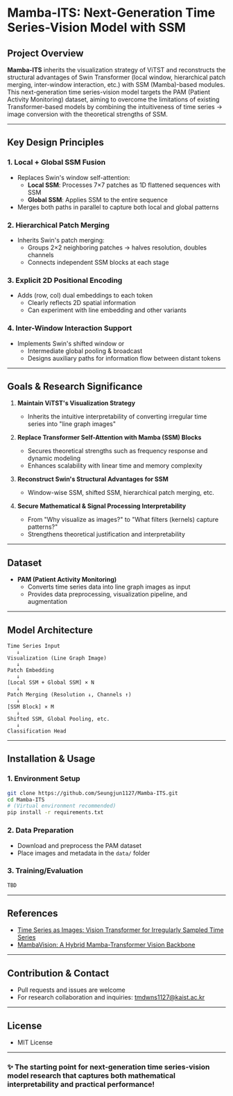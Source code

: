 # Mamba-ITS: Next-Generation Time Series-Vision Model with SSM

## Project Overview

**Mamba-ITS** inherits the visualization strategy of ViTST and reconstructs the structural advantages of Swin Transformer (local window, hierarchical patch merging, inter-window interaction, etc.) with SSM (Mamba)-based modules. This next-generation time series-vision model targets the PAM (Patient Activity Monitoring) dataset, aiming to overcome the limitations of existing Transformer-based models by combining the intuitiveness of time series → image conversion with the theoretical strengths of SSM.

---

## Key Design Principles

### 1. Local + Global SSM Fusion
- Replaces Swin's window self-attention:
  - **Local SSM**: Processes 7×7 patches as 1D flattened sequences with SSM
  - **Global SSM**: Applies SSM to the entire sequence
- Merges both paths in parallel to capture both local and global patterns

### 2. Hierarchical Patch Merging
- Inherits Swin's patch merging:
  - Groups 2×2 neighboring patches → halves resolution, doubles channels
  - Connects independent SSM blocks at each stage

### 3. Explicit 2D Positional Encoding
- Adds (row, col) dual embeddings to each token
  - Clearly reflects 2D spatial information
  - Can experiment with line embedding and other variants

### 4. Inter-Window Interaction Support
- Implements Swin's shifted window or
  - Intermediate global pooling & broadcast
  - Designs auxiliary paths for information flow between distant tokens

---

## Goals & Research Significance

1. **Maintain ViTST's Visualization Strategy**  
   - Inherits the intuitive interpretability of converting irregular time series into "line graph images"

2. **Replace Transformer Self-Attention with Mamba (SSM) Blocks**  
   - Secures theoretical strengths such as frequency response and dynamic modeling
   - Enhances scalability with linear time and memory complexity

3. **Reconstruct Swin's Structural Advantages for SSM**  
   - Window-wise SSM, shifted SSM, hierarchical patch merging, etc.

4. **Secure Mathematical & Signal Processing Interpretability**  
   - From "Why visualize as images?" to "What filters (kernels) capture patterns?"
   - Strengthens theoretical justification and interpretability

---

## Dataset

- **PAM (Patient Activity Monitoring)**
  - Converts time series data into line graph images as input
  - Provides data preprocessing, visualization pipeline, and augmentation

---

## Model Architecture

```
Time Series Input
   ↓
Visualization (Line Graph Image)
   ↓
Patch Embedding
   ↓
[Local SSM + Global SSM] × N
   ↓
Patch Merging (Resolution ↓, Channels ↑)
   ↓
[SSM Block] × M
   ↓
Shifted SSM, Global Pooling, etc.
   ↓
Classification Head
```

---

## Installation & Usage

### 1. Environment Setup

```bash
git clone https://github.com/Seungjun1127/Mamba-ITS.git
cd Mamba-ITS
# (Virtual environment recommended)
pip install -r requirements.txt
```

### 2. Data Preparation

- Download and preprocess the PAM dataset
- Place images and metadata in the `data/` folder

### 3. Training/Evaluation

```bash
TBD
```

---

## References

- [Time Series as Images: Vision Transformer for Irregularly Sampled Time Series](https://arxiv.org/abs/2303.12799)
- [MambaVision: A Hybrid Mamba-Transformer Vision Backbone](https://arxiv.org/abs/2407.08083)

---

## Contribution & Contact

- Pull requests and issues are welcome
- For research collaboration and inquiries: tmdwns1127@kaist.ac.kr

---

## License

- MIT License

---

### ✨ The starting point for next-generation time series-vision model research that captures both mathematical interpretability and practical performance!
